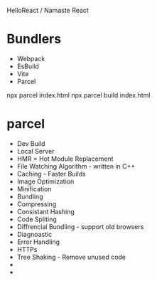 HelloReact / Namaste React

# Bundlers
- Webpack
- EsBuild
- Vite
- Parcel

npx parcel index.html
npx parcel build index.html

# parcel
- Dev Build
- Local Server
- HMR = Hot Module Replacement
- File Watching Algorithm - written in C++
- Caching - Faster Builds
- Image Optimization
- Minification
- Bundling
- Compressing
- Consistant Hashing
- Code Spliting
- Diffrencial Bundling - support old browsers
- Diagnoastic
- Error Handling
- HTTPs
- Tree Shaking - Remove unused code
- 
- 